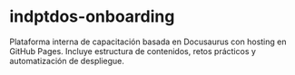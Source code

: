 # indptdos-onboarding
Plataforma interna de capacitación basada en Docusaurus con hosting en GitHub Pages. Incluye estructura de contenidos, retos prácticos y automatización de despliegue.
